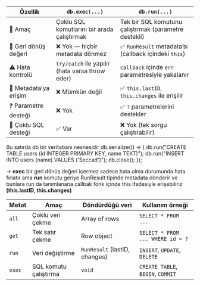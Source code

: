 | Özellik               | `db.exec(...)`                                  | `db.run(...)`                                         |
| --------------------- | ----------------------------------------------- | ----------------------------------------------------- |
| 🎯 Amaç               | Çoklu SQL komutlarını bir arada çalıştırmak     | Tek bir SQL komutunu çalıştırmak (parametre destekli) |
| 🔁 Geri dönüş değeri  | ❌ Yok — hiçbir metadata dönmez                  | ✅ `RunResult` metadata’sı (callback içindeki `this`)  |
| ⚠️ Hata kontrolü      | `try/catch` ile yapılır (hata varsa throw eder) | `callback` içinde `err` parametresiyle yakalanır      |
| 📌 Metadata’ya erişim | ❌ Mümkün değil                                  | ✅ `this.lastID`, `this.changes` ile erişilir          |
| ❓ Parametre desteği   | ❌ Yok                                           | ✅ `?` parametrelerini destekler                       |
| 🧱 Çoklu SQL desteği  | ✅ Var                                           | ❌ Yok (tek sorgu çalıştırabilir)                      |


Bu satırda db bir veritabanı nesnesidir 
db.serialize(() => {
  db.run("CREATE TABLE users (id INTEGER PRIMARY KEY, name TEXT)");
  db.run("INSERT INTO users (name) VALUES ('Seccad')");
  db.close();
});

-> **exec** bir geri dönüş değeri içermez sadece hata olma durumunda hata fırlatır ama **run** komutu geriye RunResult tipinde metadata dönderir ve bunlara run da tanımlanana callbak fonk içinde this ifadesiyle erişebiliriz **(this.lastID, this.changes)**

| Metot  | Amaç                  | Döndürdüğü veri               | Kullanım örneği                   |
| ------ | --------------------- | ----------------------------- | --------------------------------- |
| `all`  | Çoklu veri çekme      | Array of rows                 | `SELECT * FROM ...`               |
| `get`  | Tek satır çekme       | Row object                    | `SELECT * FROM ... WHERE id = ?`  |
| `run`  | Veri değiştirme       | `RunResult` (lastID, changes) | `INSERT`, `UPDATE`, `DELETE`      |
| `exec` | SQL komutu çalıştırma | `void`                        | `CREATE TABLE`, `BEGIN`, `COMMIT` |
